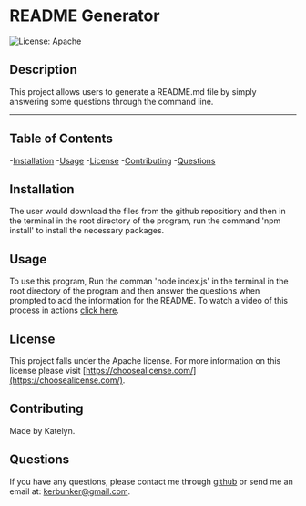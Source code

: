 
  # README Generator

  ![License: Apache](https://img.shields.io/badge/License-Apache-green)

  ## Description

  This project allows users to generate a README.md file by simply answering some questions through the command line.

  ---

  ## Table of Contents
  -[Installation](#installation)
  -[Usage](#usage)
  -[License](#license)
  -[Contributing](#Contributing)
  -[Questions](#questions)
  

  ## Installation

  The user would download the files from the github repositiory and then in the terminal in the root directory of the program, run the command 'npm install' to install the necessary packages.

  ## Usage

  To use this program, Run the comman 'node index.js' in the terminal in the root directory of the program and then answer the questions when prompted to add the information for the README. To watch a video of this process in actions [click here](https://drive.google.com/file/d/1JEACuo4nn5s89JSXvfs10ImhbFtWqCG0/view).
  

  ## License

  This project falls under the Apache license. For more information on this license please visit [https://choosealicense.com/](https://choosealicense.com/).

  
  ## Contributing

  Made by Katelyn.
  

  ## Questions

  If you have any questions, please contact me through [github](https://github.com/kerbunker) or send me an email at: <kerbunker@gmail.com>.

